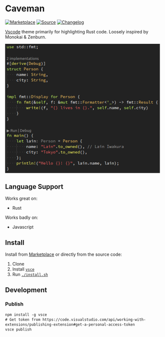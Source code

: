 # Caveman

[![Marketplace](https://img.shields.io/badge/Marketplace-666)](https://marketplace.visualstudio.com/items?itemName=kafji.caveman)
[![Source](https://img.shields.io/badge/Source-666)](https://github.com/kafji/caveman)
[![Changelog](https://img.shields.io/badge/Changelog-666)](CHANGELOG.md)

[Vscode](https://code.visualstudio.com/) theme primarily for highlighting Rust code. Loosely inspired by Monokai & Zenburn.

![Preview](preview.png)

## Language Support

Works great on:

- Rust

Works badly on:

- Javascript

## Install

Install from [Marketplace](https://marketplace.visualstudio.com/items?itemName=kafji.caveman) or directly from the source code:

1. Clone
2. Install [`vsce`](https://code.visualstudio.com/api/working-with-extensions/publishing-extension#vsce)
3. Run [`./install.sh`](install.sh)

## Development

### Publish

```
npm install -g vsce
# Get token from https://code.visualstudio.com/api/working-with-extensions/publishing-extension#get-a-personal-access-token
vsce publish
```
